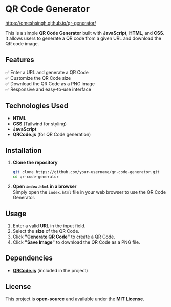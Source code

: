 

# QR Code Generator  

https://omeshsingh.github.io/qr-generator/

This is a simple **QR Code Generator** built with **JavaScript**, **HTML**, and **CSS**. It allows users to generate a QR code from a given URL and download the QR code image.  

## Features  
✅ Enter a URL and generate a QR Code  
✅ Customize the QR Code size  
✅ Download the QR Code as a PNG image  
✅ Responsive and easy-to-use interface  

## Technologies Used  
- **HTML**  
- **CSS** (Tailwind for styling)  
- **JavaScript**  
- **QRCode.js** (for QR Code generation)  

## Installation  

1. **Clone the repository**  
   ```bash
   git clone https://github.com/your-username/qr-code-generator.git
   cd qr-code-generator
   ```

2. **Open `index.html` in a browser**  
   Simply open the `index.html` file in your web browser to use the QR Code Generator.  

## Usage  

1. Enter a valid **URL** in the input field.  
2. Select the **size** of the QR Code.  
3. Click **"Generate QR Code"** to create a QR Code.  
4. Click **"Save Image"** to download the QR Code as a PNG file.  

## Dependencies  
- **[QRCode.js](https://github.com/davidshimjs/qrcodejs)** (included in the project)  

## License  
This project is **open-source** and available under the **MIT License**.  
